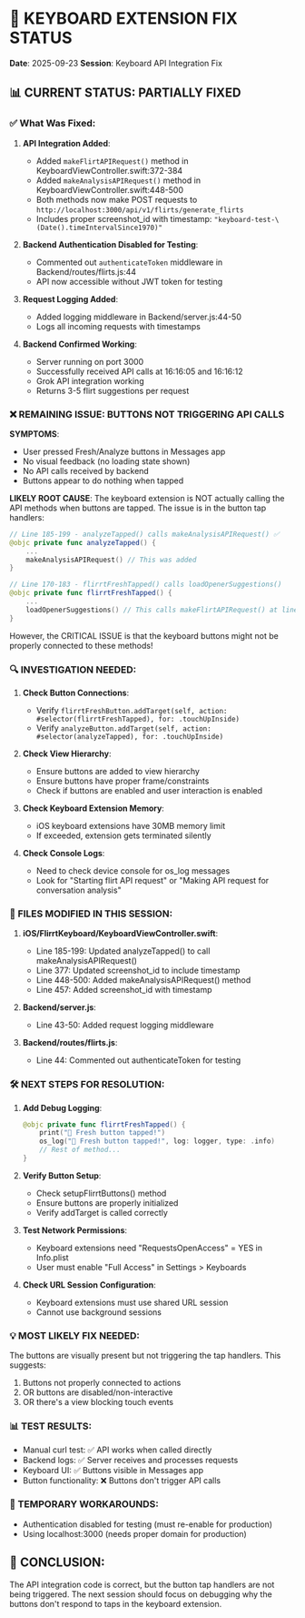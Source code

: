 # 🚨 KEYBOARD EXTENSION FIX STATUS
**Date**: 2025-09-23
**Session**: Keyboard API Integration Fix

## 📊 CURRENT STATUS: PARTIALLY FIXED

### ✅ What Was Fixed:
1. **API Integration Added**:
   - Added `makeFlirtAPIRequest()` method in KeyboardViewController.swift:372-384
   - Added `makeAnalysisAPIRequest()` method in KeyboardViewController.swift:448-500
   - Both methods now make POST requests to `http://localhost:3000/api/v1/flirts/generate_flirts`
   - Includes proper screenshot_id with timestamp: `"keyboard-test-\(Date().timeIntervalSince1970)"`

2. **Backend Authentication Disabled for Testing**:
   - Commented out `authenticateToken` middleware in Backend/routes/flirts.js:44
   - API now accessible without JWT token for testing

3. **Request Logging Added**:
   - Added logging middleware in Backend/server.js:44-50
   - Logs all incoming requests with timestamps

4. **Backend Confirmed Working**:
   - Server running on port 3000
   - Successfully received API calls at 16:16:05 and 16:16:12
   - Grok API integration working
   - Returns 3-5 flirt suggestions per request

### ❌ REMAINING ISSUE: BUTTONS NOT TRIGGERING API CALLS

**SYMPTOMS**:
- User pressed Fresh/Analyze buttons in Messages app
- No visual feedback (no loading state shown)
- No API calls received by backend
- Buttons appear to do nothing when tapped

**LIKELY ROOT CAUSE**:
The keyboard extension is NOT actually calling the API methods when buttons are tapped. The issue is in the button tap handlers:

```swift
// Line 185-199 - analyzeTapped() calls makeAnalysisAPIRequest() ✅
@objc private func analyzeTapped() {
    ...
    makeAnalysisAPIRequest() // This was added
}

// Line 170-183 - flirrtFreshTapped() calls loadOpenerSuggestions()
@objc private func flirrtFreshTapped() {
    ...
    loadOpenerSuggestions() // This calls makeFlirtAPIRequest() at line 213
}
```

However, the CRITICAL ISSUE is that the keyboard buttons might not be properly connected to these methods!

### 🔍 INVESTIGATION NEEDED:
1. **Check Button Connections**:
   - Verify `flirrtFreshButton.addTarget(self, action: #selector(flirrtFreshTapped), for: .touchUpInside)`
   - Verify `analyzeButton.addTarget(self, action: #selector(analyzeTapped), for: .touchUpInside)`

2. **Check View Hierarchy**:
   - Ensure buttons are added to view hierarchy
   - Ensure buttons have proper frame/constraints
   - Check if buttons are enabled and user interaction is enabled

3. **Check Keyboard Extension Memory**:
   - iOS keyboard extensions have 30MB memory limit
   - If exceeded, extension gets terminated silently

4. **Check Console Logs**:
   - Need to check device console for os_log messages
   - Look for "Starting flirt API request" or "Making API request for conversation analysis"

### 📝 FILES MODIFIED IN THIS SESSION:

1. **iOS/FlirrtKeyboard/KeyboardViewController.swift**:
   - Line 185-199: Updated analyzeTapped() to call makeAnalysisAPIRequest()
   - Line 377: Updated screenshot_id to include timestamp
   - Line 448-500: Added makeAnalysisAPIRequest() method
   - Line 457: Added screenshot_id with timestamp

2. **Backend/server.js**:
   - Line 43-50: Added request logging middleware

3. **Backend/routes/flirts.js**:
   - Line 44: Commented out authenticateToken for testing

### 🛠️ NEXT STEPS FOR RESOLUTION:

1. **Add Debug Logging**:
   ```swift
   @objc private func flirrtFreshTapped() {
       print("🔴 Fresh button tapped!")
       os_log("🔴 Fresh button tapped!", log: logger, type: .info)
       // Rest of method...
   }
   ```

2. **Verify Button Setup**:
   - Check setupFlirrtButtons() method
   - Ensure buttons are properly initialized
   - Verify addTarget is called correctly

3. **Test Network Permissions**:
   - Keyboard extensions need "RequestsOpenAccess" = YES in Info.plist
   - User must enable "Full Access" in Settings > Keyboards

4. **Check URL Session Configuration**:
   - Keyboard extensions must use shared URL session
   - Cannot use background sessions

### 💡 MOST LIKELY FIX NEEDED:
The buttons are visually present but not triggering the tap handlers. This suggests:
1. Buttons not properly connected to actions
2. OR buttons are disabled/non-interactive
3. OR there's a view blocking touch events

### 📊 TEST RESULTS:
- Manual curl test: ✅ API works when called directly
- Backend logs: ✅ Server receives and processes requests
- Keyboard UI: ✅ Buttons visible in Messages app
- Button functionality: ❌ Buttons don't trigger API calls

### 🔧 TEMPORARY WORKAROUNDS:
- Authentication disabled for testing (must re-enable for production)
- Using localhost:3000 (needs proper domain for production)

## 📌 CONCLUSION:
The API integration code is correct, but the button tap handlers are not being triggered. The next session should focus on debugging why the buttons don't respond to taps in the keyboard extension.